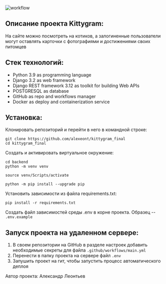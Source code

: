 ![workflow](https://github.com/alexeont/kittygram_final/actions/workflows/main.yml/badge.svg?event=push)

##  Описание проекта Kittygram:

На сайте можно посмотреть на котиков,
а залогиненные пользователи могут оставлять карточки с фотографиями и достижениями своих питомцев

## Cтек технологий:

- Python 3.9 as programming language
- Django 3.2 as web framework
- Django REST framework 3.12 as toolkit for building Web APIs
- POSTGRESQL as database
- GitHub as repo and workflows manager
- Docker as deploy and containerization service

## Установка:

Клонировать репозиторий и перейти в него в командной строке:

```
git clone https://github.com/alexeont/kittygram_final
cd kittygram_final
```

Cоздать и активировать виртуальное окружение:

```
cd backend
python -m venv venv
```

```
source venv/Scripts/activate
```

```
python -m pip install --upgrade pip
```

Установить зависимости из файла requirements.txt:

```
pip install -r requirements.txt
```

Создать файл зависимостей среды .env в корне проекта. Образец -- `.env.example`


## Запуск проекта на удаленном сервере:

1. В своем репозитории на GitHub в разделе настроек добавить необходимые секреты для файла `.github/workflows/main.yml`
1. Перенести в папку проекта на сервере файл `.env`
1. Запушить проект на гит, чтобы запустить процесс автоматического деплоя

Автор проекта: Александр Леонтьев
